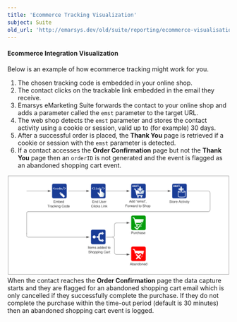 ```yaml
---
title: 'Ecommerce Tracking Visualization'
subject: Suite
old_url: 'http://emarsys.dev/old/suite/reporting/ecommerce-visualisation/'
---
```


#### Ecommerce Integration Visualization

 Below is an example of how ecommerce tracking might work for you.

1. The chosen tracking code is embedded in your online shop.
2. The contact clicks on the trackable link embedded in the email they receive.
3. Emarsys eMarketing Suite forwards the contact to your online shop and adds a parameter called the `emst` parameter to the target URL.
4. The web shop detects the `emst` parameter and stores the contact activity using a cookie or session, valid up to (for example) 30 days.
5. After a successful order is placed, the **Thank You** page is retrieved if a cookie or session with the `emst` parameter is detected.
6. If a contact accesses the **Order Confirmation** page but not the **Thank You** page then an `orderID` is not generated and the event is flagged as an abandoned shopping cart event.
 
[![visualisation of Standard eCommerce integration](/assets/images/2014/04/Ecommerce_tracking_04-1.png)](/assets/images/2014/04/Ecommerce_tracking_04-1.png) When the contact reaches the **Order Confirmation** page the data capture starts and they are flagged for an abandoned shopping cart email which is only cancelled if they successfully complete the purchase. If they do not complete the purchase within the time-out period (default is 30 minutes) then an abandoned shopping cart event is logged.